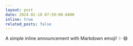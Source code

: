 ```yaml
---
layout: post
date: 2024-02-10 07:59:00-0400
inline: true
related_posts: false
---
```


A simple inline announcement with Markdown emoji! :sparkles: :smile:
